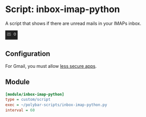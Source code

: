 # Script: inbox-imap-python

A script that shows if there are unread mails in your IMAPs inbox.

![inbox-imap-python](screenshots/1.png)


## Configuration

For Gmail, you must allow [less secure apps](https://myaccount.google.com/security#connectedapps).


## Module

```ini
[module/inbox-imap-python]
type = custom/script
exec = ~/polybar-scripts/inbox-imap-python.py
interval = 60
```
